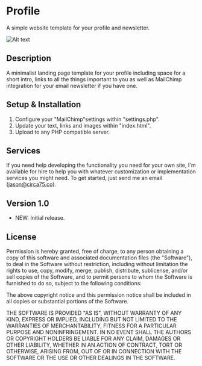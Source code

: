 # Profile

A simple website template for your profile and newsletter.

![Alt text](screenshot.jpg?raw=true)

## Description

A minimalist landing page template for your profile including space for a short intro, links to all the things important to you as well as MailChimp integration for your email newsletter if you have one.

## Setup & Installation

1. Configure your "MailChimp"settings within "settings.php".
2. Update your text, links and images within "index.html".
2. Upload to any PHP compatible server.

## Services

If you need help developing the functionality you need for your own site, I'm available for hire to help you with whatever customization or implementation services you might need. To get started, just send me an email (jason@circa75.co).

## Version 1.0

- NEW: Initial release.

## License

Permission is hereby granted, free of charge, to any person obtaining a copy of this software and associated documentation files (the "Software"), to deal in the Software without restriction, including without limitation the rights to use, copy, modify, merge, publish, distribute, sublicense, and/or sell copies of the Software, and to permit persons to whom the Software is furnished to do so, subject to the following conditions:

The above copyright notice and this permission notice shall be included in all copies or substantial portions of the Software.

THE SOFTWARE IS PROVIDED "AS IS", WITHOUT WARRANTY OF ANY KIND, EXPRESS OR IMPLIED, INCLUDING BUT NOT LIMITED TO THE WARRANTIES OF MERCHANTABILITY, FITNESS FOR A PARTICULAR PURPOSE AND NONINFRINGEMENT. IN NO EVENT SHALL THE AUTHORS OR COPYRIGHT HOLDERS BE LIABLE FOR ANY CLAIM, DAMAGES OR OTHER LIABILITY, WHETHER IN AN ACTION OF CONTRACT, TORT OR OTHERWISE, ARISING FROM, OUT OF OR IN CONNECTION WITH THE SOFTWARE OR THE USE OR OTHER DEALINGS IN THE SOFTWARE.
